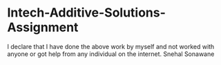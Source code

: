 ﻿# Intech-Additive-Solutions-Assignment

I declare that I have done the above work by myself and not worked with anyone or got help from any individual on the internet. 
                                                                                                               Snehal Sonawane
